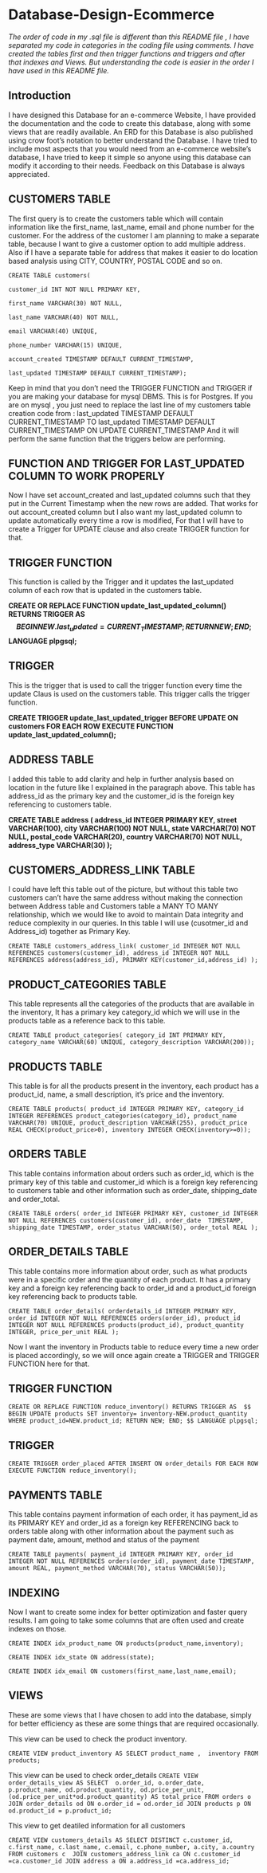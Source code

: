 # Database-Design-Ecommerce

*The order of code in my .sql file is different than this README file , I have separated my code in categories in the coding file using comments. I have created the tables first and then trigger functions and triggers and after that indexes and Views. But understanding the code is easier in the order I have used in this README file.*

## Introduction

I have designed this Database for an e-commerce Website, I have provided the documentation and the code to create this database, along with some views that are readily available. An ERD for this Database is also published using crow foot’s notation to better understand the Database. I have tried to include most aspects that you would need from an e-commerce website’s database, I have tried to keep it simple so anyone using this database can modify it according to their needs. Feedback on this Database is always appreciated.

## CUSTOMERS TABLE

The first query is to create the customers table which will contain information like the first_name, last_name, email and phone number for the customer. For the address of the customer I am planning to make a separate table, because I want to give a customer option to add multiple address. Also if I have a separate table for address that makes it easier to do location based analysis using CITY, COUNTRY, POSTAL CODE and so on.

`CREATE TABLE customers(`

`customer_id INT NOT NULL PRIMARY KEY,`

`first_name VARCHAR(30) NOT NULL,`

`last_name VARCHAR(40) NOT NULL,`

`email VARCHAR(40) UNIQUE,`

`phone_number VARCHAR(15) UNIQUE,`

`account_created TIMESTAMP DEFAULT CURRENT_TIMESTAMP,`

`last_updated TIMESTAMP DEFAULT CURRENT_TIMESTAMP);`

Keep in mind that you don’t need the TRIGGER FUNCTION and TRIGGER if you are making your database for mysql DBMS. This is for Postgres. If you are on mysql , you just need to replace the last line of my customers table creation code from :
last_updated TIMESTAMP DEFAULT CURRENT_TIMESTAMP
TO
last_updated TIMESTAMP DEFAULT CURRENT_TIMESTAMP ON UPDATE CURRENT_TIMESTAMP
And it will perform the same function that the triggers below are performing.

## FUNCTION AND TRIGGER FOR LAST_UPDATED COLUMN TO WORK PROPERLY

Now I have set account_created and last_updated columns such that they put in the Current Timestamp when the new rows are added. That works for out account_created column but I also want my last_updated column to update automatically every time a row is modified, For that I will have to create a Trigger for UPDATE clause and also create  TRIGGER function for that.


## TRIGGER FUNCTION

This function is called by the Trigger and it  updates the last_updated column of each row that is updated in the customers table.

**CREATE OR REPLACE FUNCTION update_last_updated_column()
RETURNS TRIGGER AS 
$$
BEGIN
NEW.last_updated=CURRENT_TIMESTAMP;
RETURN NEW;
END;
$$
LANGUAGE plpgsql;**

## TRIGGER
This is the trigger that is used to call the trigger function every time the update Claus is used on the customers table. This trigger calls the trigger function.

**CREATE TRIGGER update_last_updated_trigger
BEFORE UPDATE ON customers
FOR EACH ROW 
EXECUTE FUNCTION update_last_updated_column();**






## ADDRESS TABLE

I added this table to add clarity and help in further analysis based on location in the future like I explained in the paragraph above. This table has address_id as the primary key and the customer_id is the foreign key referencing to customers table.

**CREATE TABLE address (
address_id INTEGER PRIMARY KEY,
street VARCHAR(100),
city VARCHAR(100) NOT NULL,
state VARCHAR(70) NOT NULL,
postal_code VARCHAR(20),
country VARCHAR(70) NOT NULL,
address_type VARCHAR(30)
);**



## CUSTOMERS_ADDRESS_LINK TABLE

I could have left this table out of the picture, but without this table two customers can’t have the same address without making the connection between Address table and Customers table a MANY TO MANY relationship, which we would like to avoid to maintain Data integrity and reduce complexity in our queries. In this table I will use (cusotmer_id and Address_id) together as Primary Key.


`CREATE TABLE customers_address_link(
customer_id INTEGER NOT NULL REFERENCES customers(customer_id),
address_id INTEGER NOT NULL REFERENCES address(address_id),
PRIMARY KEY(customer_id,address_id)
);`


## PRODUCT_CATEGORIES TABLE

This table represents all the categories of the products that are available in the inventory, It has a primary key category_id which we will use in the products table as a reference back to this table.

`CREATE TABLE product_categories(
category_id INT PRIMARY KEY,
category_name VARCHAR(60) UNIQUE,
category_description VARCHAR(200));`


## PRODUCTS TABLE

This table is for all the products present in the inventory, each product has a product_id, name, a small description, it’s price and the inventory.

`CREATE TABLE products(
product_id INTEGER PRIMARY KEY,
category_id INTEGER REFERENCES product_categories(category_id),
product_name VARCHAR(70) UNIQUE,
product_description VARCHAR(255),
product_price REAL CHECK(product_price>0),
inventory INTEGER CHECK(inventory>=0));`


## ORDERS TABLE 

This table contains information about orders such as order_id, which is the primary key of this table and customer_id which is a foreign key referencing to customers table and other information such as order_date, shipping_date and order_total.


`CREATE TABLE orders(
order_id INTEGER PRIMARY KEY,
customer_id INTEGER NOT NULL REFERENCES customers(customer_id),
order_date  TIMESTAMP,
shipping_date TIMESTAMP,
order_status VARCHAR(50),
order_total REAL
);`


## ORDER_DETAILS TABLE

This table contains more information about order, such as what products were in a specific order and the quantity of each product. It has a primary key and a foreign key referencing back to order_id and a product_id foreign key referencing back to products table.

`CREATE TABLE order_details(
orderdetails_id INTEGER PRIMARY KEY,
order_id INTEGER NOT NULL REFERENCES orders(order_id),
product_id INTEGER NOT NULL REFERENCES products(product_id),
product_quantity INTEGER,
price_per_unit REAL
);`

Now I want the inventory in Products table to reduce every time a new order is placed accordingly, so we will once again create a TRIGGER  and TRIGGER FUNCTION here for that.

## TRIGGER FUNCTION

`CREATE OR REPLACE FUNCTION reduce_inventory()
RETURNS TRIGGER AS 
$$
BEGIN
UPDATE products SET inventory= inventory-NEW.product_quantity
WHERE product_id=NEW.product_id;
RETURN NEW;
END;
$$
LANGUAGE plpgsql;`

## TRIGGER 

`CREATE TRIGGER order_placed
AFTER INSERT ON order_details
FOR EACH ROW
EXECUTE FUNCTION reduce_inventory();`


## PAYMENTS TABLE

This table contains payment information of each order, it has payment_id as its PRIMARY KEY and order_id as a foreign key REFERENCING back to orders table along with other information about the payment such as payment date, amount, method and status of the payment

`CREATE TABLE payments(
payment_id INTEGER PRIMARY KEY,
order_id INTEGER NOT NULL REFERENCES orders(order_id),
payment_date TIMESTAMP,
amount REAL,
payment_method VARCHAR(70),
status VARCHAR(50));`


## INDEXING 

Now I want to create some index for better optimization and faster query results. I am going to take some columns that are often used and create indexes on those.

`CREATE INDEX idx_product_name ON products(product_name,inventory);`

`CREATE INDEX idx_state ON address(state);`

`CREATE INDEX idx_email ON customers(first_name,last_name,email);`


## VIEWS

These are some views that I have chosen to add into the database, simply for better efficiency as these are some things that are required occasionally. 

This view can be used to check the product inventory.

`CREATE VIEW product_inventory AS
SELECT product_name , 
	inventory
FROM products;`


This view can be used to check order_details 
`CREATE VIEW order_details_view AS
SELECT  o.order_id,
	o.order_date,
	p.product_name,
	od.product_quantity,
	od.price_per_unit,
	(od.price_per_unit*od.product_quantity) AS total_price
FROM orders o
JOIN order_details od ON o.order_id = od.order_id
JOIN products p ON od.product_id = p.product_id;`



This view to get deatiled information for all customers

`CREATE VIEW customers_details AS
SELECT DISTINCT c.customer_id,
		c.first_name,
		c.last_name,
		c.email,
		c.phone_number,
		a.city,
		a.country
FROM customers c 
	 JOIN customers_address_link ca ON c.customer_id =ca.customer_id
	 JOIN address a ON a.address_id =ca.address_id;`



